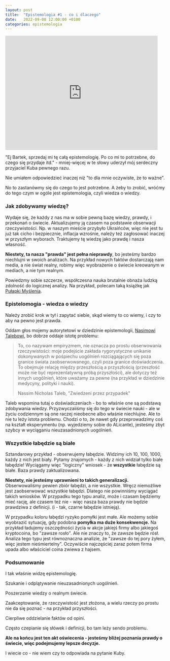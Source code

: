 ```yaml
---
layout: post
title:  "Epistemologia #1 - co i dlaczego"
date:   2022-09-08 12:00:00 +0100
categories: epistemologia
---
```


<iframe width="480" height="360" src="https://www.youtube.com/embed/cVLKbuxklHI" frameborder="0"> </iframe>

"Ej Bartek, sprzedaj mi tę całą epistemologię. Po co mi to potrzebne, do czego się przydaje itd." - mniej-więcej w te słowy uderzył mój serdeczny przyjaciel Kuba pewnego razu.

Nie umiałem odpowiedzieć inaczej niż "to dla mnie oczywiste, że to ważne".

No to zastanówmy się do czego to jest potrzebne. A żeby to zrobić, wróćmy do tego czym w ogóle jest epistemologia, czyli wiedza o wiedzy.

### Jak zdobywamy wiedzę?

Wydaje się, że każdy z nas ma w sobie pewną bazę wiedzy, prawdy, i przekonań o świecie. Aktualizujemy ją czasem na podstawie obserwacji rzeczywistości. Np. w naszym mieście przybyło Ukraińców, więc nie jest tu już tak cicho i bezpiecznie, inflacja wzrośnie, należy też zagłosować inaczej w przyszłym wyborach. Traktujemy tę wiedzę jako prawdę i nasza własność.

**Niestety, ta nasza "prawda" jest pełna nieprawdy**, bo jesteśmy bardzo niechlujni w swoich analizach. Na przykład nowych faktów dostarczają nam media, a nie świat realny, robimy więc wyobrażenie o świecie kreowanym w mediach, a nie tym realnym. 

Powiedzmy sobie szczerze, współczesna nauka brutalnie obnaża ludzką zdolność do logicznej analizy. Na przykład, polecam taką książkę jak [Pułapki Myślenia](https://lubimyczytac.pl/ksiazka/154212/pulapki-myslenia-o-mysleniu-szybkim-i-wolnym).

### Epistelomogia - wiedza o wiedzy

Należy zrobić krok w tył i zapytać siebie, skąd wiemy to co wiemy, i czy to aby na pewno jest prawda.

Oddam głos mojemy autorytetowi w dziedzinie epistemologii, [Nasimowi Talebowi](https://pl.wikipedia.org/wiki/Nassim_Nicholas_Taleb), bo dobrze oddaje istotę problemu:

> To, co nazywam empiryzmem, nie oznacza po prostu obserwowania rzeczywistości: moje podejście zakłada rygorystyczne unikanie dokonywanych w pośpiechu uogólnień rozciągających się poza granice świata zaobserwowanego, czyli poza granice doświadczenia. To obejmuje relację między przeszłością a przyszłością (przeszłość może nie być reprezentatywną próbą przyszłości), ale dotyczy też innych uogólnień, które uważamy za pewne (na przykład w dziedzinie medycyny, polityki i nauki).
>
> Nassim Nicholas Taleb, "Zwiedzeni przez przypadek"

Taleb wspomina tutaj o doświadczeniach - bo to właśnie one są podstawą zdobywania wiedzy. Przyzwyczaiiśmy się do tego w świecie nauki - ale w życiu codziennym są one raczej nieobecne albo właśnie niechlujne. Ale to nie tu leży istota problemu. Chodzi o to, że nawet gdy przeprowadzimy coś na kształt eksperymentu (np. wyjedziemy sobie do ALicante), jesteśmy zbyt szybcy w wyciąganiu nieuzasadnionych uogólnień.

### Wszystkie łabędzie są białe 

Sztandarowy przykład - obserwujemy łabędzie. Widzimy ich 10, 100, 1000, każdy z nich jest biały. Pytamy znajomych - każdy z nich widział tylko białe łabędzie! Wyciągamy więc "logiczny" wniosek - że **wszystkie** łabędzie są białe. Baza prawdy zaktualizowana. 

**Niestety, nie jesteśmy uprawnieni to takich generalizacji.** Obserwowaliśmy pewien zbiór łabędzi, a nie wszystkie. Wręcz niemożliwe jest zaobserwować wszystkie łabędzi. Dlatego nie powinniśmy wyciągać takich wniosków. W przypadku tego typu analiz, może i czasam będziemy mieć rację, ale czasem też nie - więc nasza baza prawdy nie będzie prawdziwa z definicji. (i - tak, czarne łabędzie istnieją).

W przypadku koloru łabędzi ryzyko pomyłki jest małe. Ale możemy sobie wyobrazić sytuację, gdy podobna **pomyłka ma duże konsekwencje.** Na przykład ładujemy oszczędności życia w akcje jakiejś firmy albo jakiegoś kryptocoina, bo "zawsze rosło". Ale nie znaczy to, że zawsze będzie rósł. Analiza tego typu jest równoznaczna analizie, że "zawsze do tej pory żyłem, więc jestem nieśmiertelny". Oczywiście najczęściej zaraz potem firma upada albo właściciel coina zwiewa z hajsem. 

### Podsumowanie

I tak właśnie widzę epistemologię.

Szukanie i odplątywanie nieuzasadnionych uogólnień. 

Poszerzanie wiedzy o realnym świecie. 

Zaakceptowanie, że rzeczywistość jest złożona, a wielu rzeczy po prostu nie da się poznać - na przykład przyszłości. 

Cierpliwe oddzielanie faktów od opini. 

Często czepianie się słówek i definicji, bo tam leży sendo problemu. 

**Ale na końcu jest ten akt oświecenia - jesteśmy bliżej poznania prawdy o świecie, więc podejmujemy lepsze decyzje.**

I wiecie co -  nie wiem czy to odpowiada na pytanie Kuby.
